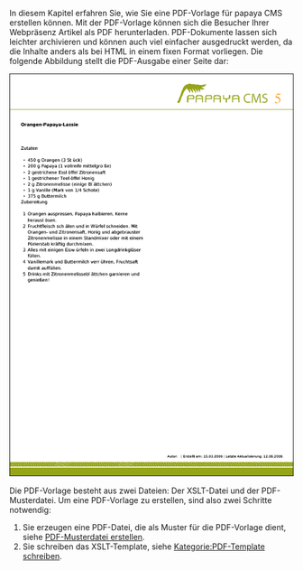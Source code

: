 
In diesem Kapitel erfahren Sie, wie Sie eine PDF-Vorlage für papaya CMS erstellen können. Mit der PDF-Vorlage können sich die Besucher Ihrer Webpräsenz Artikel als PDF herunterladen. PDF-Dokumente lassen sich leichter archivieren und können auch viel einfacher ausgedruckt werden, da die Inhalte anders als bei HTML in einem fixen Format vorliegen. Die folgende Abbildung stellt die PDF-Ausgabe einer Seite dar:

![File:VorschauAusgabe.png](../images/VorschauAusgabe.png)

Die PDF-Vorlage besteht aus zwei Dateien: Der XSLT-Datei und der PDF-Musterdatei. Um eine PDF-Vorlage zu erstellen, sind also zwei Schritte notwendig:

1.  Sie erzeugen eine PDF-Datei, die als Muster für die PDF-Vorlage dient, siehe [PDF-Musterdatei erstellen](PDF-Musterdatei_erstellen.md).
2.  Sie schreiben das XSLT-Template, siehe [Kategorie:PDF-Template schreiben](export_de/Kategorie:PDF-Template_schreiben.md).
